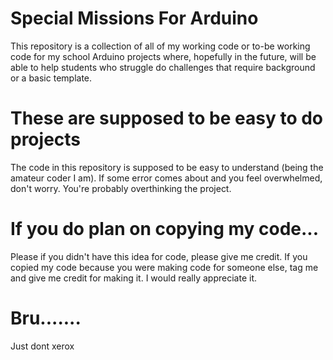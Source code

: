 # Special Missions For Arduino

This repository is a collection of all of my working code or to-be working code for my school Arduino projects where, hopefully in the future, will be able to help students who struggle do challenges that require background or a basic template.

# These are supposed to be easy to do projects

The code in this repository is supposed to be easy to understand (being the amateur coder I am). If some error comes about and you feel overwhelmed, don't worry. You're probably overthinking the project.

# If you do plan on copying my code...

Please if you didn't have this idea for code, please give me credit. If you copied my code because you were making code for someone else, tag me and give me credit for making it. I would really appreciate it.

# Bru.......

Just dont xerox
